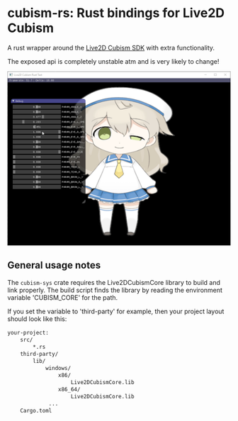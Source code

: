 # cubism-rs: Rust bindings for Live2D Cubism

A rust wrapper around the [Live2D Cubism SDK](https://live2d.github.io/) with extra functionality.

The exposed api is completely unstable atm and is very likely to change!

![Demo](cubism_demo.gif)

## General usage notes

The `cubism-sys` crate requires the Live2DCubismCore library to build and link properly.
The build script finds the library by reading the environment variable 'CUBISM_CORE' for the path.

If you set the variable to 'third-party' for example, then your project layout should look like this:
```
your-project:
    src/
        *.rs
    third-party/
        lib/
            windows/
                x86/
                    Live2DCubismCore.lib
                x86_64/
                    Live2DCubismCore.lib
             ...
    Cargo.toml
```
